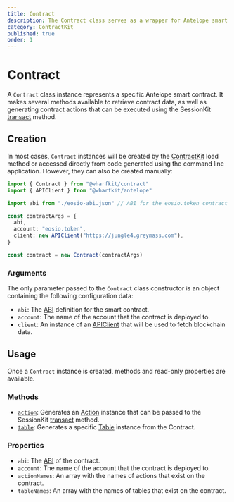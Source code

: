 ```yaml
---
title: Contract
description: The Contract class serves as a wrapper for Antelope smart contracts. It offers several helper methods that provide functionality, ranging from retrieving contract data to generating contract actions that can be executed using the Session Kit.
category: ContractKit
published: true
order: 1
---
```


# Contract

A `Contract` class instance represents a specific Antelope smart contract. It makes several methods available to retrieve contract data, as well as generating contract actions that can be executed using the SessionKit [transact](/docs/session-kit/transact) method.

## Creation

In most cases, `Contract` instances will be created by the [ContractKit](/docs/contract-kit/contract-kit) load method or accessed directly from code generated using the command line application. However, they can also be created manually:

```ts
import { Contract } from "@wharfkit/contract"
import { APIClient } from "@wharfkit/antelope"

import abi from "./eosio-abi.json" // ABI for the eosio.token contract

const contractArgs = {
  abi,
  account: "eosio.token",
  client: new APIClient("https://jungle4.greymass.com"),
}

const contract = new Contract(contractArgs)
```

### Arguments

The only parameter passed to the `Contract` class constructor is an object containing the following configuration data:

- `abi`: The [ABI](/docs/antelope/abi) definition for the smart contract.
- `account`: The name of the account that the contract is deployed to.
- `client`: An instance of an [APIClient](/docs/antelope/api-client) that will be used to fetch blockchain data.

## Usage

Once a `Contract` instance is created, methods and read-only properties are available.

### Methods

- [`action`](/docs/contract-kit/action-method): Generates an [Action](/docs/antelope/action) instance that can be passed to the SessionKit [transact](/docs/session-kit/transact) method.
- [`table`](/docs/contract-kit/table-method): Generates a specific [Table](/docs/contract-kit/table-class) instance from the Contract.

### Properties

- `abi`: The [ABI](/docs/antelope/abi) of the contract.
- `account`: The name of the account that the contract is deployed to.
- `actionNames`: An array with the names of actions that exist on the contract.
- `tableNames`: An array with the names of tables that exist on the contract.
